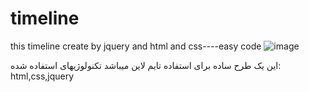 # timeline
this timeline create by jquery and html and css----easy code
![image](https://user-images.githubusercontent.com/62674928/167121545-e7c81a7d-15cf-4b45-b86b-d28b2c5f50d9.png)

این یک طرح ساده برای استفاده تایم لاین میباشد
تکنولوژیهای استفاده شده: html,css,jquery
